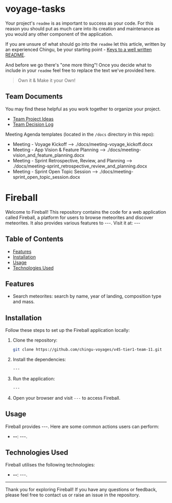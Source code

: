 # voyage-tasks

Your project's `readme` is as important to success as your code. For 
this reason you should put as much care into its creation and maintenance
as you would any other component of the application.

If you are unsure of what should go into the `readme` let this article,
written by an experienced Chingu, be your starting point - 
[Keys to a well written README](https://tinyurl.com/yk3wubft).

And before we go there's "one more thing"! Once you decide what to include
in your `readme` feel free to replace the text we've provided here.

> Own it & Make it your Own!

## Team Documents

You may find these helpful as you work together to organize your project.

- [Team Project Ideas](./docs/team_project_ideas.md)
- [Team Decision Log](./docs/team_decision_log.md)

Meeting Agenda templates (located in the `/docs` directory in this repo):

- Meeting - Voyage Kickoff --> ./docs/meeting-voyage_kickoff.docx
- Meeting - App Vision & Feature Planning --> ./docs/meeting-vision_and_feature_planning.docx
- Meeting - Sprint Retrospective, Review, and Planning --> ./docs/meeting-sprint_retrospective_review_and_planning.docx
- Meeting - Sprint Open Topic Session --> ./docs/meeting-sprint_open_topic_session.docx


# Fireball

Welcome to Fireball! This repository contains the code for a web application called Fireball, a platform for users to browse meteorites and discover meteorites. It also provides various features to ---. Visit it at: ---

## Table of Contents

- [Features](#features)
- [Installation](#installation)
- [Usage](#usage)
- [Technologies Used](#technologies-used)

## Features

- Search meteorites: search by name, year of landing, composition type and mass.

## Installation

Follow these steps to set up the Fireball application locally:

1. Clone the repository:

   ```bash
   git clone https://github.com/chingu-voyages/v45-tier1-team-11.git
   ```

2. Install the dependencies:

   ```bash
   ---
   ```

3. Run the application:

   ```bash
   ---
   ```

5. Open your browser and visit `---` to access Fireball.

## Usage

Fireball provides ---. Here are some common actions users can perform:

- **--**: ---.

## Technologies Used

Fireball utilises the following technologies:

- **--**: ---.

---

Thank you for exploring Fireball! If you have any questions or feedback, please feel free to contact us or raise an issue in the repository.
